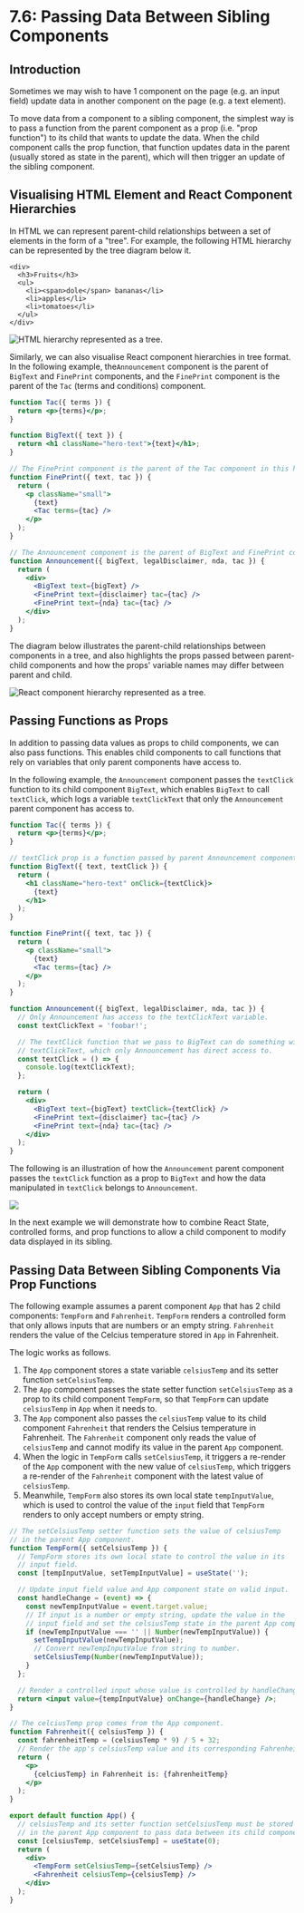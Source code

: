 # 7.6: Passing Data Between Sibling Components

## Introduction

Sometimes we may wish to have 1 component on the page (e.g. an input field) update data in another component on the page (e.g. a text element).

To move data from a component to a sibling component, the simplest way is to pass a function from the parent component as a prop (i.e. "prop function") to its child that wants to update the data. When the child component calls the prop function, that function updates data in the parent (usually stored as state in the parent), which will then trigger an update of the sibling component.

## Visualising HTML Element and React Component Hierarchies

In HTML we can represent parent-child relationships between a set of elements in the form of a "tree". For example, the following HTML hierarchy can be represented by the tree diagram below it.

```markup
<div>
  <h3>Fruits</h3>
  <ul>
    <li><span>dole</span> bananas</li>
    <li>apples</li>
    <li>tomatoes</li>
  </ul>
</div>
```

![HTML hierarchy represented as a tree.](../../../Module4/day4/.gitbook/assets/prop-hierarchy.jpg)

Similarly, we can also visualise React component hierarchies in tree format. In the following example, the`Announcement` component is the parent of `BigText` and `FinePrint` components, and the `FinePrint` component is the parent of the `Tac` (terms and conditions) component.

```jsx
function Tac({ terms }) {
  return <p>{terms}</p>;
}

function BigText({ text }) {
  return <h1 className="hero-text">{text}</h1>;
}

// The FinePrint component is the parent of the Tac component in this hierarchy.
function FinePrint({ text, tac }) {
  return (
    <p className="small">
      {text}
      <Tac terms={tac} />
    </p>
  );
}

// The Announcement component is the parent of BigText and FinePrint components.
function Announcement({ bigText, legalDisclaimer, nda, tac }) {
  return (
    <div>
      <BigText text={bigText} />
      <FinePrint text={disclaimer} tac={tac} />
      <FinePrint text={nda} tac={tac} />
    </div>
  );
}
```

The diagram below illustrates the parent-child relationships between components in a tree, and also highlights the props passed between parent-child components and how the props' variable names may differ between parent and child.

![React component hierarchy represented as a tree.](../../../Module4/day4/.gitbook/assets/prop-hierarchy-2.jpg)

## Passing Functions as Props

In addition to passing data values as props to child components, we can also pass functions. This enables child components to call functions that rely on variables that only parent components have access to.

In the following example, the `Announcement` component passes the `textClick` function to its child component `BigText`, which enables `BigText` to call `textClick`, which logs a variable `textClickText` that only the `Announcement` parent component has access to.

```jsx
function Tac({ terms }) {
  return <p>{terms}</p>;
}

// textClick prop is a function passed by parent Announcement component.
function BigText({ text, textClick }) {
  return (
    <h1 className="hero-text" onClick={textClick}>
      {text}
    </h1>
  );
}

function FinePrint({ text, tac }) {
  return (
    <p className="small">
      {text}
      <Tac terms={tac} />
    </p>
  );
}

function Announcement({ bigText, legalDisclaimer, nda, tac }) {
  // Only Announcement has access to the textClickText variable.
  const textClickText = 'foobar!';

  // The textClick function that we pass to BigText can do something with
  // textClickText, which only Announcement has direct access to.
  const textClick = () => {
    console.log(textClickText);
  };

  return (
    <div>
      <BigText text={bigText} textClick={textClick} />
      <FinePrint text={disclaimer} tac={tac} />
      <FinePrint text={nda} tac={tac} />
    </div>
  );
}
```

The following is an illustration of how the `Announcement` parent component passes the `textClick` function as a prop to `BigText` and how the data manipulated in `textClick` belongs to `Announcement`.

![](../../../Module4/day4/.gitbook/assets/lifting-functions.jpg)

In the next example we will demonstrate how to combine React State, controlled forms, and prop functions to allow a child component to modify data displayed in its sibling.

## Passing Data Between Sibling Components Via Prop Functions

The following example assumes a parent component `App` that has 2 child components: `TempForm` and `Fahrenheit`. `TempForm` renders a controlled form that only allows inputs that are numbers or an empty string. `Fahrenheit` renders the value of the Celcius temperature stored in `App` in Fahrenheit.

The logic works as follows.

1. The `App` component stores a state variable `celsiusTemp` and its setter function `setCelsiusTemp`.
2. The `App` component passes the state setter function `setCelsiusTemp` as a prop to its child component `TempForm`, so that `TempForm` can update `celsiusTemp` in `App` when it needs to.
3. The `App` component also passes the `celsiusTemp` value to its child component `Fahrenheit` that renders the Celsius temperature in Fahrenheit. The `Fahrenheit` component only reads the value of `celsiusTemp` and cannot modify its value in the parent `App` component.
4. When the logic in `TempForm` calls `setCelsiusTemp`, it triggers a re-render of the `App` component with the new value of `celsiusTemp`, which triggers a re-render of the `Fahrenheit` component with the latest value of `celsiusTemp`.
5. Meanwhile, `TempForm` also stores its own local state `tempInputValue`, which is used to control the value of the `input` field that `TempForm` renders to only accept numbers or empty string.

```jsx
// The setCelsiusTemp setter function sets the value of celsiusTemp
// in the parent App component.
function TempForm({ setCelsiusTemp }) {
  // TempForm stores its own local state to control the value in its
  // input field.
  const [tempInputValue, setTempInputValue] = useState('');

  // Update input field value and App component state on valid input.
  const handleChange = (event) => {
    const newTempInputValue = event.target.value;
    // If input is a number or empty string, update the value in the
    // input field and set the celsiusTemp state in the parent App component.
    if (newTempInputValue === '' || Number(newTempInputValue)) {
      setTempInputValue(newTempInputValue);
      // Convert newTempInputValue from string to number.
      setCelsiusTemp(Number(newTempInputValue));
    }
  };

  // Render a controlled input whose value is controlled by handleChange.
  return <input value={tempInputValue} onChange={handleChange} />;
}

// The celciusTemp prop comes from the App component.
function Fahrenheit({ celsiusTemp }) {
  const fahrenheitTemp = (celsiusTemp * 9) / 5 + 32;
  // Render the app's celsiusTemp value and its corresponding Fahrenheit value.
  return (
    <p>
      {celciusTemp} in Fahrenheit is: {fahrenheitTemp}
    </p>
  );
}

export default function App() {
  // celsiusTemp and its setter function setCelsiusTemp must be stored
  // in the parent App component to pass data between its child components.
  const [celsiusTemp, setCelsiusTemp] = useState(0);
  return (
    <div>
      <TempForm setCelsiusTemp={setCelsiusTemp} />
      <Fahrenheit celsiusTemp={celsiusTemp} />
    </div>
  );
}
```
